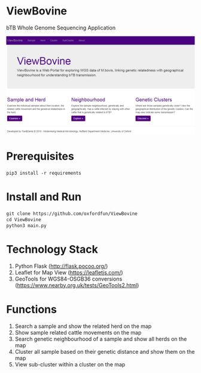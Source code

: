 # ViewBovine
bTB Whole Genome Sequencing Application

![Cover of ViewBovine](https://github.com/misssoft/Fan.Flask/raw/master/cover.png)

# Prerequisites
    pip3 install -r requirements

# Install and Run
    git clone https://github.com/oxfordfun/ViewBovine
    cd ViewBovine
    python3 main.py
    
# Technology Stack
1. Python Flask (http://flask.pocoo.org/)
2. Leaflet for Map View (https://leafletjs.com/)
3. GeoTools for WGS84-OSGB36 conversions (https://www.nearby.org.uk/tests/GeoTools2.html)

# Functions

1. Search a sample and show the related herd on the map 
2. Show sample related cattle movements on the map
2. Search genetic neighbourhood of a sample and show all herds on the map
4. Cluster all sample based on their genetic distance and show them on the map
5. View sub-cluster within a cluster on the map

